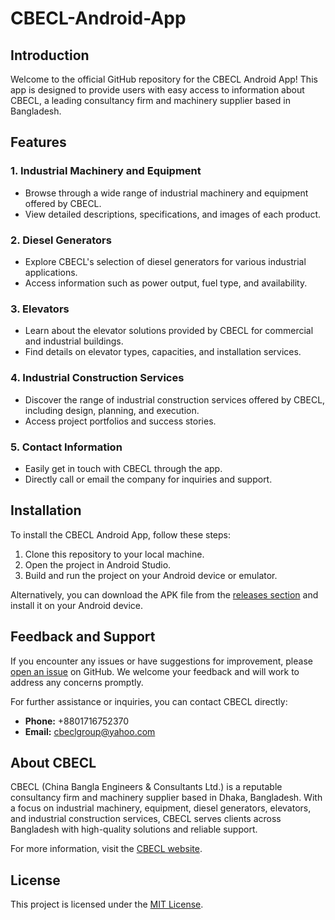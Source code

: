 # CBECL-Android-App
## Introduction

Welcome to the official GitHub repository for the CBECL Android App! This app is designed to provide users with easy access to information about CBECL, a leading consultancy firm and machinery supplier based in Bangladesh.

## Features

### 1. Industrial Machinery and Equipment
- Browse through a wide range of industrial machinery and equipment offered by CBECL.
- View detailed descriptions, specifications, and images of each product.

### 2. Diesel Generators
- Explore CBECL's selection of diesel generators for various industrial applications.
- Access information such as power output, fuel type, and availability.

### 3. Elevators
- Learn about the elevator solutions provided by CBECL for commercial and industrial buildings.
- Find details on elevator types, capacities, and installation services.

### 4. Industrial Construction Services
- Discover the range of industrial construction services offered by CBECL, including design, planning, and execution.
- Access project portfolios and success stories.

### 5. Contact Information
- Easily get in touch with CBECL through the app.
- Directly call or email the company for inquiries and support.

## Installation

To install the CBECL Android App, follow these steps:

1. Clone this repository to your local machine.
2. Open the project in Android Studio.
3. Build and run the project on your Android device or emulator.

Alternatively, you can download the APK file from the [releases section](https://github.com/username/repository/releases) and install it on your Android device.

## Feedback and Support

If you encounter any issues or have suggestions for improvement, please [open an issue](https://github.com/username/repository/issues) on GitHub. We welcome your feedback and will work to address any concerns promptly.

For further assistance or inquiries, you can contact CBECL directly:

- **Phone:** +8801716752370
- **Email:** cbeclgroup@yahoo.com

## About CBECL

CBECL (China Bangla Engineers & Consultants Ltd.) is a reputable consultancy firm and machinery supplier based in Dhaka, Bangladesh. With a focus on industrial machinery, equipment, diesel generators, elevators, and industrial construction services, CBECL serves clients across Bangladesh with high-quality solutions and reliable support.

For more information, visit the [CBECL website](https://www.cbecl.com).

## License

This project is licensed under the [MIT License](LICENSE).
